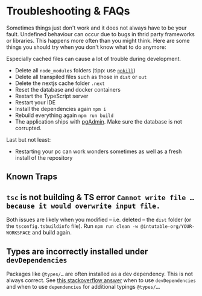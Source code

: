 # Troubleshooting & FAQs

Sometimes things just don't work and it does not always have to be your fault. Undefined behaviour can occur due to bugs in thrid party frameworks or libraries. This happens more often than you might think. Here are some things you should try when you don't know what to do anymore:

Especially cached files can cause a lot of trouble during development.

- Delete all `node_modules` folders (tipp: use [`npkill`](https://www.npmjs.com/package/npkill))
- Delete all transpiled files such as those in `dist` or `out`
- Delete the nextjs cache folder `.next`
- Reset the database and docker containers
- Restart the TypeScript server
- Restart your IDE
- Install the dependencies again `npm i`
- Rebuild everything again `npm run build`
- The application ships with [pgAdmin](https://www.pgadmin.org). Make sure the database is not corrupted.

Last but not least: 

- Restarting your pc can work wonders sometimes as well as a fresh install of the repository


## Known Traps

## `tsc` is not building & TS error `Cannot write file … because it would overwrite input file.`

Both issues are likely when you modified – i.e. deleted – the `dist` folder (or the `tsconfig.tsbuildinfo` file). Run `npm run clean -w @intutable-org/YOUR-WORKSPACE` and build again.

## Types are incorrectly installed under `devDependencies`

Packages like `@types/…` are often installed as a dev dependency. This is not always correct. See [this stackoverflow answer](https://stackoverflow.com/a/46011417/14101494) when to use `devDependencies` and when to use `dependencies` for additional typings `@types/…`.